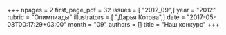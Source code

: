 +++
npages = 2
first_page_pdf = 32
issues = [ "2012_09",]
year = "2012"
rubric = "Олимпиады"
illustrators = [ "Дарья Котова",]
date = "2017-05-03T00:17:29+03:00"
month = "09"
authors = []
title = "Наш конкурс"
+++
